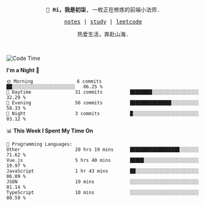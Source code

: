 <p align="center">
  <samp>
    <span><strong>👋 Hi，我是初柒</strong>,</span>
    <span>一枚正在修炼的前端小法师.</span>
  </samp>
</p>

<p align="center">
  <samp>
    <a href="https://www.wolai.com/dec-seven/wyPFvMTwAcD9muc6RMfThB">notes</a> |
    <a href="https://github.com/dec-seven/fe-study">study</a> |
    <a href="https://leetcode.cn/u/dec-seven/">leetcode</a>
  </samp>
</p>
<p align="center">
  <samp>
    <span>热爱生活，奔赴山海.</span>
  </samp>
</p>
<br>

<!--START_SECTION:waka-->
![Code Time](http://img.shields.io/badge/Code%20Time-899%20hrs%2029%20mins-blue)

**I'm a Night 🦉** 

```text
🌞 Morning                6 commits           ██░░░░░░░░░░░░░░░░░░░░░░░   06.25 % 
🌆 Daytime                31 commits          ████████░░░░░░░░░░░░░░░░░   32.29 % 
🌃 Evening                56 commits          ███████████████░░░░░░░░░░   58.33 % 
🌙 Night                  3 commits           █░░░░░░░░░░░░░░░░░░░░░░░░   03.12 % 
```


📊 **This Week I Spent My Time On** 

```text
💬 Programming Languages: 
Other                    20 hrs 19 mins      ██████████████████░░░░░░░   71.62 % 
Vue.js                   5 hrs 40 mins       █████░░░░░░░░░░░░░░░░░░░░   19.97 % 
JavaScript               1 hr 43 mins        ██░░░░░░░░░░░░░░░░░░░░░░░   06.09 % 
JSON                     19 mins             ░░░░░░░░░░░░░░░░░░░░░░░░░   01.14 % 
TypeScript               10 mins             ░░░░░░░░░░░░░░░░░░░░░░░░░   00.59 % 
```


<!--END_SECTION:waka-->

